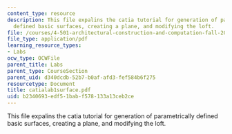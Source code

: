 ```yaml
---
content_type: resource
description: This file expalins the catia tutorial for generation of parametrically
  defined basic surfaces, creating a plane, and modifying the loft.
file: /courses/4-501-architectural-construction-and-computation-fall-2005/b2340693edf51babf578133a13ceb2ce_catialab1surface.pdf
file_type: application/pdf
learning_resource_types:
- Labs
ocw_type: OCWFile
parent_title: Labs
parent_type: CourseSection
parent_uid: d340dcdb-52b7-b0af-afd3-fef584b6f275
resourcetype: Document
title: catialab1surface.pdf
uid: b2340693-edf5-1bab-f578-133a13ceb2ce
---
```

This file expalins the catia tutorial for generation of parametrically defined basic surfaces, creating a plane, and modifying the loft.

